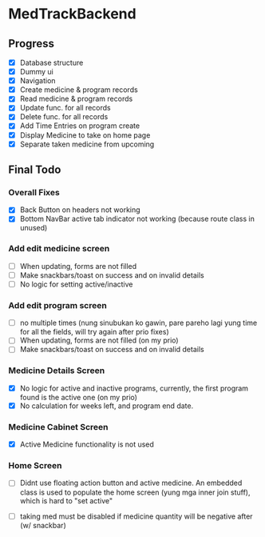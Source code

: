 # MedTrackBackend
## Progress
- [x] Database structure
- [x] Dummy ui
- [x] Navigation
- [x] Create medicine & program records 
- [x] Read medicine & program records
- [x] Update func. for all records
- [x] Delete func. for all records
- [x] Add Time Entries on program create
- [x] Display Medicine to take on home page
- [x] Separate taken medicine from upcoming
## Final Todo
### Overall Fixes
- [X] Back Button on headers not working
- [x] Bottom NavBar active tab indicator not working (because route class in unused)

### Add edit medicine screen
- [ ] When updating, forms are not filled
- [ ] Make snackbars/toast on success and on invalid details 
- [ ] No logic for setting active/inactive

### Add edit program screen
- [ ] no multiple times (nung sinubukan ko gawin, pare pareho lagi yung time for all the fields, will try
 again after prio fixes)
- [ ] When updating, forms are not filled (on my prio)
- [ ] Make snackbars/toast on success and on invalid details 

### Medicine Details Screen
- [x] No logic for active and inactive programs, currently, the first program found is the active one (on my prio)
- [x] No calculation for weeks left, and program end date.

### Medicine Cabinet Screen
- [x] Active Medicine functionality is not used

### Home Screen
- [ ] Didnt use floating action button and active medicine. An embedded class
is used to populate the home screen (yung mga inner join stuff), which is hard to "set active"
- [ ] taking med must be disabled if medicine quantity will be negative after (w/ snackbar)


